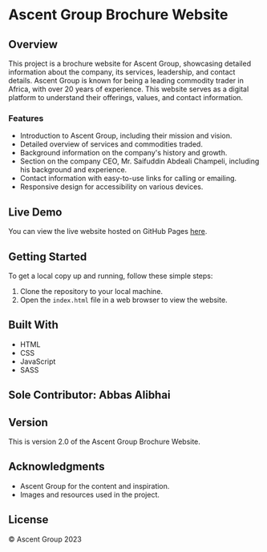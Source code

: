 # Ascent Group Brochure Website

## Overview

This project is a brochure website for Ascent Group, showcasing detailed information about the company, its services, leadership, and contact details. Ascent Group is known for being a leading commodity trader in Africa, with over 20 years of experience. This website serves as a digital platform to understand their offerings, values, and contact information.

### Features

- Introduction to Ascent Group, including their mission and vision.
- Detailed overview of services and commodities traded.
- Background information on the company's history and growth.
- Section on the company CEO, Mr. Saifuddin Abdeali Champeli, including his background and experience.
- Contact information with easy-to-use links for calling or emailing.
- Responsive design for accessibility on various devices.

## Live Demo

You can view the live website hosted on GitHub Pages [here](https://ajv99.github.io/AscentBrochureSite/).

## Getting Started

To get a local copy up and running, follow these simple steps:

1. Clone the repository to your local machine.
2. Open the `index.html` file in a web browser to view the website.

## Built With

- HTML
- CSS
- JavaScript
- SASS

## Sole Contributor: **Abbas Alibhai**

## Version

This is version 2.0 of the Ascent Group Brochure Website.

## Acknowledgments

- Ascent Group for the content and inspiration.
- Images and resources used in the project.


## License

&copy; Ascent Group 2023

